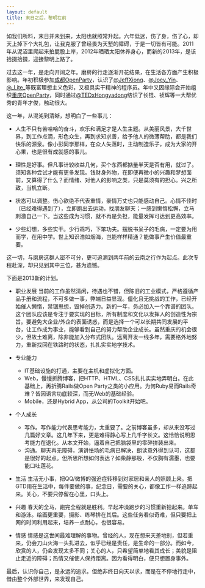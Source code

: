 ```yaml
---
layout: default
title: 末日之后，黎明在前
---
```


如我们所料，末日并未到来，太阳也就照常升起。六年低迷，伤了身，伤了心，却天上掉下个大礼包，让我克服了曾经畏为天堑的障碍，于是一切皆有可能。2011年从泥沼里爬起来拍屁股上岸，2012年晒晒太阳休养身心，而新的2013年，是该拾掇拾掇，迎接黎明上路了。

过去这一年，是走向开阔之年。磨房的行走逐渐开花结果，在生活各方面产生积极影响。年初积极参加[成都OpenParty](http://chengdu-open-party.org)，认识了[@JeffXiong](http://weibo.com/gigix)、[@Joey_Yin](http://weibo.com/joeyyin)、[@\_Lite\_](http://weibo.com/209998588)等既富理想主义色彩，又极具实干精神的程序员。年中又因缘际会开始组织[重庆OpenParty](http://chongqing-open-party.org)，同时通过[@TEDxHongyadong](http://weibo.com/tedxhongyadong)结识了长锟、祯辉等一大帮优秀的青年才俊，触动很大。

这一年，从混沌到清晰，想明白了一些事儿：

+ 人生不只有苦哈哈的奋斗，欢乐和满足才是人生主题。从美丽风景，大千世界，到工作点滴，形色众生，再到求知求善，给予他人的微薄帮助，都是我们快乐的源泉。像小彭同学那样，在众人失落时，主动制造乐子，成为大家的开心果，也是很有成就感的事儿。

+ 理性是好事。但凡事计较收益几何，买个东西都掂量半天是否有用，就过了。须知各种尝试才能有更多发现。钱财身外物，在即便再微小的兴趣和梦想面前，又算得了什么？而情绪、对他人的影响之类，只是莫须有的担心。兴之所致，当机立断。

+ 状态可以调整。伤心欲绝不代表重情，豪情万丈也只能感动自己。心情不佳时（已经难得遇到了），立即跑出去运动，找朋友聊天；一感到懒惰松懈，立马刺激自己一下。当这些成为习惯，就不再是负担，能量发挥可达到更高效率。

+ 少些幻想，多些实干。少行乖巧，下笨功夫。摆脱书呆子的毛病，一定要为用而学，在用中学。世上知识浩如烟海，岂能样样精通？能做事产生价值最重要。

这一切，与磨房这群人密不可分，更可追溯到两年前的云南之行作为起点。此次专程赴深，却只见到其中三位，甚为遗憾。

下面是2013新的计划。

* 职业发展
当前的工作虽然清闲，待遇也不错，但陈旧的工业模式，严格遵循产品手册和流程，不可多做一事，弊端日益显现。僵化且无挑战的工作，已经开始催人懒惰，禁锢思想，毁掉创造力。新的一年，务必加入一个靠谱的团队。这个团队应该是专注于要实现的目标，所有制度和文化以发挥人的创造性为宗旨。要避免大企业/外企的表面诱惑，而是选择一个可以长期共同发展的平台，让工作成为事业，能够看到自己的努力帮助企业成长。虽然重庆的机会很少，但故土难离，除非能加入分布式团队。远离开发一线多年，需要格外地努力，重新找回在铁路时的状态，扎扎实实地学技术。

* 专业能力
	+ IT基础设施的打通，主要在主机和虚拟化方面。
	+ Web，慢慢折腾博客，把HTTP、HTML、CSS扎扎实实地弄明白。在此基础上，再折腾Rails做Open Party之类的小应用。为何Ruby易而Rails奇难？皆因语言功底较深，而无Web的基础经验。
	+ Mobile，还是Hybrid App，从公司的Toolkit开始吧。

* 个人成长
	+ 写作。写作能力代表思考能力，太重要了。之前博客虽多，却从来没写过几篇好文章。这几年下来，更是难得静心写上几千字长文。这恰恰说明思考能力在退化。从本文开始，逼着自己把脑袋里的零碎拼装出来。
	+ 沟通。聊天再无障碍，演讲怯场的毛病已解决，朗读意外得到认可，这都是很好的起点。但所思所想如何表达？如柴静那般，不仅胸有濡墨，也要能口吐莲花。

* 生活
生活无小事，把QQ/微博的强迫症转移到对家居和亲人的照顾上来。把GTD用在生活中，每件要做的事，纪念日，需要的关心，都像工作一样追踪起来。关心，不要只停留在心里，口头上。

* 兴趣
春天的全马，跑完全程就是胜利。早起冲澡跑步的习惯重新拾起来。单车和游泳。绘画更重要，摄影、练琴排在其后。这些任务看似奇难，但只要把上网的时间利用起来，培养一点耐心，也很容易。

* 情感
情感是这世间最难理解的事物。曾经的人，现在想来天差地别，但若重来，仍会刀山火海一头扎进去，似乎已经是责任，是生命的一部分。而如今，欣赏的人，仍会发现太多不同；关心的人，只希望简单地看其成长；美貌是阻止走近的障碍；热情又催使人保持距离。因为看得明白，便只想置身事外。

最后，认识你自己，是永远的追求。但绝非终日向天以求，而是在不停地行走中，借由整个外部世界，来发现自己。
